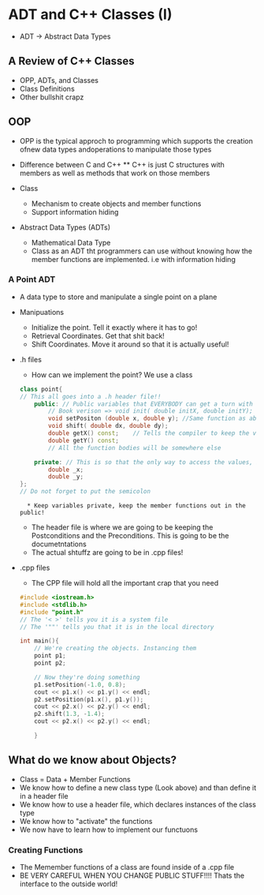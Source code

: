 # ADT and C++ Classes (I)
* ADT -> Abstract Data Types

## A Review of C++ Classes
* OPP, ADTs, and Classes
* Class Definitions
* Other bullshit crapz

## OOP
* OPP is the typical approch to programming which supports the creation ofnew data types andoperations to manipulate those types

* Difference between C and C++ 
** C++ is just C structures with members as well as methods that work on those members

* Class
    * Mechanism to create objects and member functions
    * Support information hiding

* Abstract Data Types (ADTs)
    * Mathematical Data Type
    * Class as an ADT tht programmers can use without knowing how the member functions are implemented. i.e with information hiding 

### A Point ADT
* A data type to store and manipulate a single point on a plane
* Manipuations
    * Initialize the point. Tell it exactly where it has to go!
    * Retrieval Coordinates. Get that shit back!
    * Shift Coordinates. Move it around so that it is actually useful!

* .h files
    * How can we implement the point? We use a class
    ```c++
    class point{
    // This all goes into a .h header file!!
        public: // Public variables that EVERYBODY can get a turn with :P
            // Book verison => void init( double initX, double initY);
            void setPositon (double x, double y); //Same function as above, but a more accept naming convention
            void shift( double dx, double dy);
            double getX() const;    // Tells the compiler to keep the variables constant!
            double getY() const;
            // All the function bodies will be somewhere else

        private: // This is so that the only way to access the values, is using functions! Typically getter/setters
            double _x;
            double _y;
    };
    // Do not forget to put the semicolon
    ```
        * Keep variables private, keep the member functions out in the public!
    * The header file is where we are going to be keeping the Postconditions and the Preconditions. This is going to be the documetntations
    * The actual shtuffz are going to be in .cpp files! 

* .cpp files
    * The CPP file will hold all the important crap that you need

    ``` c++
    #include <iostream.h>
    #include <stdlib.h>
    #include "point.h"
    // The '< >' tells you it is a system file
    // The '""' tells you that it is in the local directory

    int main(){
        // We're creating the objects. Instancing them
        point p1;
        point p2;

        // Now they're doing something
        p1.setPosition(-1.0, 0.8);
        cout << p1.x() << p1.y() << endl;
        p2.setPosition(p1.x(), p1.y());
        cout << p2.x() << p2.y() << endl;
        p2.shift(1.3, -1.4);
        cout << p2.x() << p2.y() << endl;

        }
    ```
## What do we know about Objects?

* Class = Data + Member Functions
* We know how to define a new class type (Look above) and than define it in a header file
* We know how to use a header file, which declares instances of the class type
* We know how to "activate" the functions
* We now have to learn how to implement our functuons

### Creating Functions
* The Memember functions of a class are found inside of a .cpp file
* BE VERY CAREFUL WHEN YOU CHANGE PUBLIC STUFF!!!! Thats the interface to the outside world!

